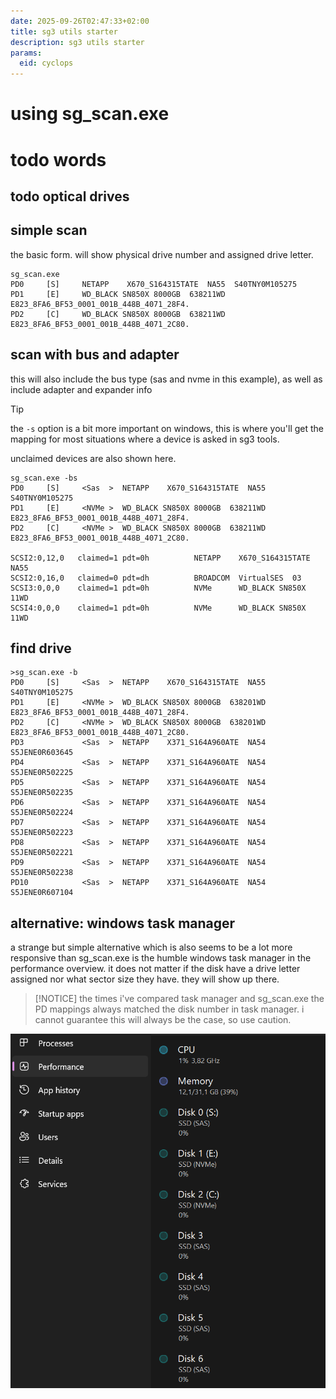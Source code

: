 ```yaml
---
date: 2025-09-26T02:47:33+02:00
title: sg3 utils starter
description: sg3 utils starter
params:
  eid: cyclops
---
```

# using sg_scan.exe

# todo words

## todo optical drives

## simple scan
the basic form. will show physical drive number and assigned drive letter.

```
sg_scan.exe
PD0     [S]     NETAPP    X670_S164315TATE  NA55  S40TNY0M105275
PD1     [E]     WD_BLACK SN850X 8000GB  638211WD  E823_8FA6_BF53_0001_001B_448B_4071_28F4.
PD2     [C]     WD_BLACK SN850X 8000GB  638211WD  E823_8FA6_BF53_0001_001B_448B_4071_2C80.
```

## scan with bus and adapter
this will also include the bus type (sas and nvme in this example),
as well as include adapter and expander info

> [!TIP] 
> the `-s` option is a bit more important on windows, this is where you'll get the mapping for
> most situations where a device is asked in sg3 tools.

unclaimed devices are also shown here.

```
sg_scan.exe -bs
PD0     [S]     <Sas  >  NETAPP    X670_S164315TATE  NA55  S40TNY0M105275
PD1     [E]     <NVMe >  WD_BLACK SN850X 8000GB  638211WD  E823_8FA6_BF53_0001_001B_448B_4071_28F4.
PD2     [C]     <NVMe >  WD_BLACK SN850X 8000GB  638211WD  E823_8FA6_BF53_0001_001B_448B_4071_2C80.

SCSI2:0,12,0   claimed=1 pdt=0h          NETAPP    X670_S164315TATE  NA55
SCSI2:0,16,0   claimed=0 pdt=dh          BROADCOM  VirtualSES  03
SCSI3:0,0,0    claimed=1 pdt=0h          NVMe      WD_BLACK SN850X   11WD
SCSI4:0,0,0    claimed=1 pdt=0h          NVMe      WD_BLACK SN850X   11WD
```

## find drive
```
>sg_scan.exe -b
PD0     [S]     <Sas  >  NETAPP    X670_S164315TATE  NA55  S40TNY0M105275
PD1     [E]     <NVMe >  WD_BLACK SN850X 8000GB  638201WD  E823_8FA6_BF53_0001_001B_448B_4071_28F4.
PD2     [C]     <NVMe >  WD_BLACK SN850X 8000GB  638201WD  E823_8FA6_BF53_0001_001B_448B_4071_2C80.
PD3             <Sas  >  NETAPP    X371_S164A960ATE  NA54  S5JENE0R603645
PD4             <Sas  >  NETAPP    X371_S164A960ATE  NA54  S5JENE0R502225
PD5             <Sas  >  NETAPP    X371_S164A960ATE  NA54  S5JENE0R502235
PD6             <Sas  >  NETAPP    X371_S164A960ATE  NA54  S5JENE0R502224
PD7             <Sas  >  NETAPP    X371_S164A960ATE  NA54  S5JENE0R502223
PD8             <Sas  >  NETAPP    X371_S164A960ATE  NA54  S5JENE0R502221
PD9             <Sas  >  NETAPP    X371_S164A960ATE  NA54  S5JENE0R502238
PD10            <Sas  >  NETAPP    X371_S164A960ATE  NA54  S5JENE0R607104
```

## alternative: windows task manager
a strange but simple alternative which is also seems to be a lot more responsive than sg_scan.exe is the humble windows task manager in the performance overview. it does not matter if the disk have a drive letter assigned nor what sector size they have. they will show up there.

> [!NOTICE]
> the times i've compared task manager and sg_scan.exe the PD mappings
> always matched the disk number in task manager. i cannot guarantee this
> will always be the case, so use caution.

![](allseeing.png)
